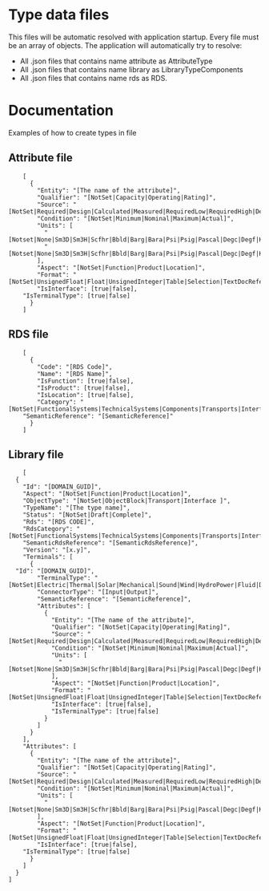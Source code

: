 # Type data files #
This files will be automatic resolved with application startup. Every file must be an array of objects. The application will automatically try to resolve:
- All .json files that contains name attribute as AttributeType
- All .json files that contains name library as LibraryTypeComponents
- All .json files that contains name rds as RDS.

# Documentation #
Examples of how to create types in file

## Attribute file
        [
          {
            "Entity": "[The name of the attribute]",
            "Qualifier": "[NotSet|Capacity|Operating|Rating]",
            "Source": "[NotSet|Required|Design|Calculated|Measured|RequiredLow|RequiredHigh|DesignLow|DesignHigh]",
            "Condition": "[NotSet|Minimum|Nominal|Maximum|Actual]",
            "Units": [
              "[Notset|None|Sm3D|Sm3H|Scfhr|Bbld|Barg|Bara|Psi|Psig|Pascal|Degc|Degf|Kelvin|Percent|Kgm3|Micron|Ppm|Ppb|Composite|Percent2X100|Percent3X50|Percent2X50|Specific|Fc|Fo|Fr|OneToN|NoDeadPockets|NotApplicable|MeterPerSecond|FeetPerSecond|LitersPerMSm3|PercentWeight|S|Ms|Min|Mm|Inch|Mm2|SqInch]",
              "[Notset|None|Sm3D|Sm3H|Scfhr|Bbld|Barg|Bara|Psi|Psig|Pascal|Degc|Degf|Kelvin|Percent|Kgm3|Micron|Ppm|Ppb|Composite|Percent2X100|Percent3X50|Percent2X50|Specific|Fc|Fo|Fr|OneToN|NoDeadPockets|NotApplicable|MeterPerSecond|FeetPerSecond|LitersPerMSm3|PercentWeight|S|Ms|Min|Mm|Inch|Mm2|SqInch]"
            ],
            "Aspect": "[NotSet|Function|Product|Location]",
            "Format": "[NotSet|UnsignedFloat|Float|UnsignedInteger|Table|Selection|TextDocReference|Boolean]",
            "IsInterface": [true|false],
	    "IsTerminalType": [true|false]
          }
        ]
   
## RDS file
        [
          {
            "Code": "[RDS Code]",
            "Name": "[RDS Name]",
            "IsFunction": [true|false],
            "IsProduct": [true|false],
            "IsLocation": [true|false],
            "Category": "[NotSet|FunctionalSystems|TechnicalSystems|Components|Transports|Interfaces|Spaces|ConstructionEntities]"
	    "SemanticReference": "[SemanticReference]"
          }
        ]
  
## Library file  
        [
      {
        "Id": "[DOMAIN_GUID]",
        "Aspect": "[NotSet|Function|Product|Location]",
        "ObjectType": "[NotSet|ObjectBlock|Transport|Interface ]",
        "TypeName": "[The type name]",
        "Status": "[NotSet|Draft|Complete]",
        "Rds": "[RDS CODE]",
        "RdsCategory": "[NotSet|FunctionalSystems|TechnicalSystems|Components|Transports|Interfaces|Spaces|ConstructionEntities]",
		"SemanticRdsReference": "[SemanticRdsReference]",
        "Version": "[x.y]",
        "Terminals": [
          {
	  "Id": "[DOMAIN_GUID]",
            "TerminalType": "[NotSet|Electric|Thermal|Solar|Mechanical|Sound|Wind|HydroPower|Fluid|DryGranulated|SolidPieces|Bracket|Bolts|Flanges|Sensor|Water|Oil|ChemicalFluids|MultiphaseFluids|WetGas|Vapour|Gas|Sand|Powder|Bricks|Boxes|Pieces]",
            "ConnectorType": "[Input|Output]",
			"SemanticReference": "[SemanticReference]",
			"Attributes": [
			  {
				"Entity": "[The name of the attribute]",
				"Qualifier": "[NotSet|Capacity|Operating|Rating]",
				"Source": "[NotSet|Required|Design|Calculated|Measured|RequiredLow|RequiredHigh|DesignLow|DesignHigh]",
				"Condition": "[NotSet|Minimum|Nominal|Maximum|Actual]",
				"Units": [
				  "[Notset|None|Sm3D|Sm3H|Scfhr|Bbld|Barg|Bara|Psi|Psig|Pascal|Degc|Degf|Kelvin|Percent|Kgm3|Micron|Ppm|Ppb|Composite|Percent2X100|Percent3X50|Percent2X50|Specific|Fc|Fo|Fr|OneToN|NoDeadPockets|NotApplicable|MeterPerSecond|FeetPerSecond|LitersPerMSm3|PercentWeight|S|Ms|Min|Mm|Inch|Mm2|SqInch]"
				],
				"Aspect": "[NotSet|Function|Product|Location]",
				"Format": "[NotSet|UnsignedFloat|Float|UnsignedInteger|Table|Selection|TextDocReference|Boolean]",
				"IsInterface": [true|false],
				"IsTerminalType": [true|false]
			  }
			]
          }
        ],
        "Attributes": [
          {
            "Entity": "[The name of the attribute]",
            "Qualifier": "[NotSet|Capacity|Operating|Rating]",
            "Source": "[NotSet|Required|Design|Calculated|Measured|RequiredLow|RequiredHigh|DesignLow|DesignHigh]",
            "Condition": "[NotSet|Minimum|Nominal|Maximum|Actual]",
            "Units": [
              "[Notset|None|Sm3D|Sm3H|Scfhr|Bbld|Barg|Bara|Psi|Psig|Pascal|Degc|Degf|Kelvin|Percent|Kgm3|Micron|Ppm|Ppb|Composite|Percent2X100|Percent3X50|Percent2X50|Specific|Fc|Fo|Fr|OneToN|NoDeadPockets|NotApplicable|MeterPerSecond|FeetPerSecond|LitersPerMSm3|PercentWeight|S|Ms|Min|Mm|Inch|Mm2|SqInch]"
            ],
            "Aspect": "[NotSet|Function|Product|Location]",
            "Format": "[NotSet|UnsignedFloat|Float|UnsignedInteger|Table|Selection|TextDocReference|Boolean]",
            "IsInterface": [true|false],
	    "IsTerminalType": [true|false]
          }
        ]
      }
    ]
  
  
